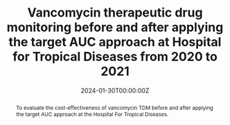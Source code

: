 ---
authors:
- Truong Thuy Quynh
- Huynh Phuong Thao
- Nguyen Phan Thuy Nhien
- Nguyen Van Vinh Chau
- Nguyen Thi Hai Yen
highlight_index: 2
date: "2024-01-30T00:00:00Z"
doi: 10.51298/vmj.v534i1B.8273
abstract: To evaluate the cost-effectiveness of vancomycin TDM before and after applying the target AUC approach at the Hospital For Tropical Diseases.
tags:
- Antibiotic Stewardship Program, Health Technology Assessment
title: Vancomycin therapeutic drug monitoring before and after applying the target AUC approach at Hospital for Tropical Diseases from 2020 to 2021
url_source: https://doi.org/10.51298/vmj.v534i1B.8273
url_pdf: https://tapchiyhocvietnam.vn/index.php/vmj/article/view/8273/7303
---
